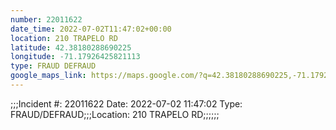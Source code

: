 ```yaml
---
number: 22011622
date_time: 2022-07-02T11:47:02+00:00
location: 210 TRAPELO RD
latitude: 42.38180288690225
longitude: -71.17926425821113
type: FRAUD DEFRAUD
google_maps_link: https://maps.google.com/?q=42.38180288690225,-71.17926425821113
---
```


;;;Incident #: 22011622   Date: 2022-07-02 11:47:02   Type: FRAUD/DEFRAUD;;;Location: 210 TRAPELO RD;;;;;;
